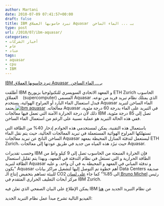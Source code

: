 ```yaml
---
author: Martani
date: 2010-07-09 07:41:57+00:00
draft: false
title: IBM تبرد حاسوبها العملاق Aquasar  بـ ... الماء الساخن
type: post
url: /2010/07/ibm-aquasar/
categories:
- أخبار الشركات
- عام
- عتاد
tags:
- aquasar
- cpu
- IBM
---
```


[IBM تبرد حاسوبها العملاق Aquasar  بـ ... الماء الساخن](http://www.it-scoop.com/2010/07/ibm-aquasar/)




أطلقت IBM و المعهد الاتحادي السويسري للتكنولوجيا بزيوريخ ETH Zurich الحاسوب العملاق    (supercomputer) المسمى Aquasar الذي يمتلك نظام تبريد فريد من نوعه. فبدل استعمال الماء البارد أو المراوح الهوائية، يستخدم Aquasar الماء الساخن لتبريد معالجاته.
[![ibm aquasar](http://planetoverhaul.com/wp-content/uploads/2009/07/ibm-aquasar-supercomputer2.jpg)
]( http://www.it-scoop.com/2010/07/ibm-aquasar/)
يعتمد Aquasar في التبريد على الماء بدرجة 60 درجة مئوية، ذلك لأن درجة الحرارة الآمنة التي تعمل فيها معالجات IBM تصل إلى 85 درجة مئوية، ففي هذه الحالة التبريد هو عملية نسبية على الرغم من استعمال الماء الساخن.


باستعمال هذه التقنية، يمكن لمستخدمي هذه الخوادم إدخار 40% من الطاقة التي تستهلكها المراوح الهوائية المستعملة في تبريد المعالجات الحالية، حيث يتم نقل الماء الساخن الناتج عن تبريد معالجات Aquasar ليستعمل لتدفئة المنازل المحيطة بمعهد ETH Zurich، حيث تبرُد هذه المياه من جديد في طريق عودتها إلى معالجات Aquasar.

وحسب تقديرات IBM فإن الحرارة المنبعثة من الحاسوب تصل إلى 9 كيلو واط من الطاقة الحرارية و التي تستغل في نظام التدفئة في المعهد، وبهذا يتم تقليل استعمال الطاقة لتبريد Aquasar و تدفئة المباني في المعهد و المحيطة به في آن واحد. و عليه "يكون Aquasar أهم خطوة تم التوصل إليها لتشغيل مراكز بيانات Data Centers صديقة للبيئة تساهم بتخفيض إنتاج الـ CO2 الى 85%" كما جاء [على لسان Bruno Michel](http://www.serverwatch.com/news/article.php/3891621/IBMs-in-Hot-Water-to-Cool-Servers.htm) رئيس مركز أبحاث التغليف الحراري المتقدم في IBM Zurich.

يمكن الإطلاع على البيان الصفحي الذي تعلن فيه IBM عن نظام التبريد الجديد من [هنا](http://www-03.ibm.com/press/us/en/pressrelease/32049.wss)

الفيديو التالية تشرح مبدأ عمل نظام التبريد الجديد:

<!-- more -->






<object classid="clsid:d27cdb6e-ae6d-11cf-96b8-444553540000" width="480" codebase="http://download.macromedia.com/pub/shockwave/cabs/flash/swflash.cab#version=6,0,40,0" height="385"><embed src="http://www.youtube.com/v/FbGyAXsLzIc&hl=fr_FR&fs=1" allowscriptaccess="always" height="385" width="480" allowfullscreen="true" type="application/x-shockwave-flash"></embed></object>
